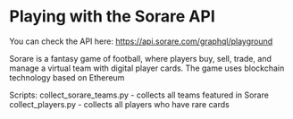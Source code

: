 # Playing with the Sorare API
You can check the API here: https://api.sorare.com/graphql/playground

Sorare is a fantasy game of football, where players buy, sell, trade, and manage a virtual team with digital player cards.
The game uses blockchain technology based on Ethereum

Scripts:
collect_sorare_teams.py - collects all teams featured in Sorare
collect_players.py - collects all players who have rare cards
